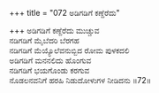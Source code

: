 +++
title = "072 ಅಡಿಗಡಿಗೆ ಕಣ್ದೆರೆದು"

+++
ಅಡಿಗಡಿಗೆ ಕಣ್ದೆರೆದು ಮುಚ್ಚುವ  
ನಡಿಗಡಿಗೆ ಮೈಬೆದರಿ ಬೆರಗಹ  
ನಡಿಗಡಿಗೆ ಮೆಯ್ಯೊಲೆವನುಬ್ಬಿದ ರೋಮ ಪುಳಕದಲಿ  
ಅಡಿಗಡಿಗೆ ಮನನಲಿದು ಹೊಂಗುವ  
ನಡಿಗಡಿಗೆ ಭಯಗೊಂಡು ಕರಗುವ  
ನೊಡಲನವನಿಗೆ ಹರಹಿ ನಿಡುದೋಳುಗಳ ನೀಡಿದನು      ॥72॥